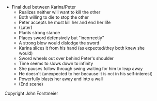 * Final duel between Karina/Peter
  * Realizes neither will want to kill the other
  * Both willing to die to stop the other
  * Peter accepts he must kill her and end her life
  * (Later)
  * Plants strong stance
  * Places sword defensively but "incorrectly"
  * A strong blow would dislodge the sword
  * Karina slices it from his hand (as expected/they both knew she would)
  * Sword wheels out over behind Peter's shoulder
  * Time seems to slows down to infinity
  * She pauses follow through swing waiting for him to leap away
  * He doesn't (unexpected to her because it is not in his self-interest)
  * Powerfully blasts her away and into a wall
  * (End scene)

Copyright <script type="text/javascript">document.write(new Date().getFullYear());</script> John Forstmeier

